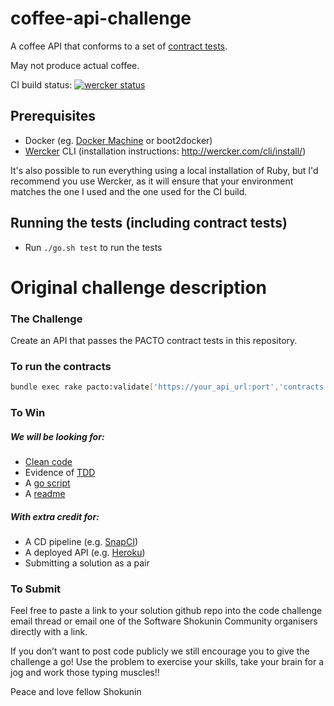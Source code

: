 # coffee-api-challenge
A coffee API that conforms to a set of [contract tests](http://martinfowler.com/bliki/IntegrationContractTest.html).

May not produce actual coffee.

CI build status: [![wercker status](https://app.wercker.com/status/cad80d4a332e3c78cfa2abfbf7609aaa/s "wercker status")](https://app.wercker.com/project/bykey/cad80d4a332e3c78cfa2abfbf7609aaa)

## Prerequisites

* Docker (eg. [Docker Machine](https://docs.docker.com/machine/) or boot2docker)
* [Wercker](http://wercker.com/) CLI (installation instructions: http://wercker.com/cli/install/)

It's also possible to run everything using a local installation of Ruby, but I'd recommend you use Wercker, 
as it will ensure that your environment matches the one I used and the one used for the CI build.

## Running the tests (including contract tests)

* Run `./go.sh test` to run the tests

# Original challenge description
### The Challenge
Create an API that passes the PACTO contract tests in this repository.

### To run the contracts
```bash
bundle exec rake pacto:validate['https://your_api_url:port','contracts']
```

### To Win
##### We will be looking for:
- [Clean code](http://stackoverflow.com/questions/954570/definition-of-clean-code)
- Evidence of [TDD](http://www.extremeprogramming.org/rules/testfirst.html)
- A [go script](https://www.thoughtworks.com/insights/blog/praise-go-script-part-i)
- A [readme](https://robots.thoughtbot.com/how-to-write-a-great-readme)

##### With extra credit for:
- A CD pipeline (e.g. [SnapCI](https://www.snap-ci.com/))
- A deployed API (e.g. [Heroku](https://www.heroku.com))
- Submitting a solution as a pair

### To Submit
Feel free to paste a link to your solution github repo into the code challenge email thread or email one of the Software Shokunin Community organisers directly with a link.  

If you don’t want to post code publicly we still encourage you to give the challenge a go!  Use the problem to exercise your skills, take your brain for a jog and work those typing muscles!!


Peace and love fellow Shokunin

